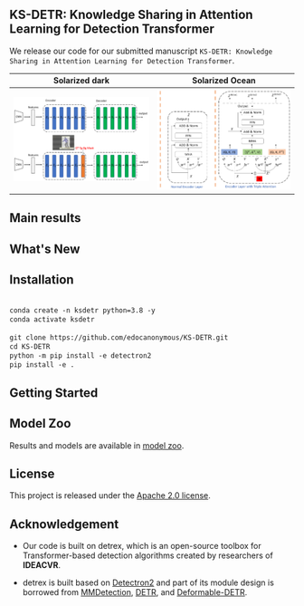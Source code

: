 <h2 align="left">KS-DETR: Knowledge Sharing in Attention Learning for Detection Transformer</h2>


We release our code for our submitted manuscript `KS-DETR: Knowledge Sharing in Attention Learning for Detection Transformer`.

Solarized dark             |  Solarized Ocean
:-------------------------:|:-------------------------:
![ks-detr arch](./projects/ks_detr/assets/ks-detr-freamework.png)  |  ![triple attention](./projects/ks_detr/assets/triple_attention.png)


[comment]: <> (<div align="center">)

[comment]: <> (  <img src="./projects/ks_detr/assets/ks-detr-freamework.png"/>)

[comment]: <> ( <img src="./projects/ks_detr/assets/triple_attention.png"/>)
[comment]: <> (</div><br/>)
[comment]: <> (  <img src="./projects/ks_detr/assets/teacher-attn-accu.png"/>)
 

## Main results



## What's New



## Installation

```shell

conda create -n ksdetr python=3.8 -y
conda activate ksdetr

git clone https://github.com/edocanonymous/KS-DETR.git
cd KS-DETR
python -m pip install -e detectron2
pip install -e .

```

## Getting Started


## Model Zoo
Results and models are available in [model zoo](https://detrex.readthedocs.io/en/latest/tutorials/Model_Zoo.html).


## License

This project is released under the [Apache 2.0 license](LICENSE).


## Acknowledgement
- Our code is built on detrex, which is an open-source toolbox for Transformer-based detection algorithms created by researchers of **IDEACVR**. 

- detrex is built based on [Detectron2](https://github.com/facebookresearch/detectron2) and part of its module design is borrowed from [MMDetection](https://github.com/open-mmlab/mmdetection), [DETR](https://github.com/facebookresearch/detr), and [Deformable-DETR](https://github.com/fundamentalvision/Deformable-DETR).








